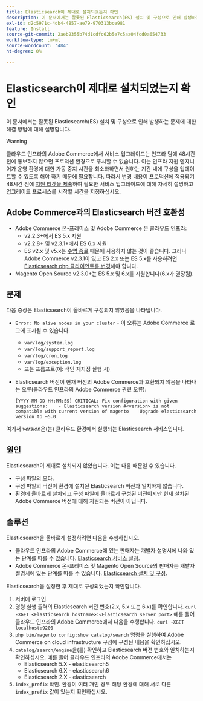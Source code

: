 ```yaml
---
title: Elasticsearch이 제대로 설치되었는지 확인
description: 이 문서에서는 잘못된 Elasticsearch(ES) 설치 및 구성으로 인해 발생하는 문제에 대한 해결 방법에 대해 설명합니다.
exl-id: d2c5971c-4db4-4857-ae79-970313bce981
feature: Install
source-git-commit: 2aeb2355b74d1cdfc62b5e7c5aa04fcd0a654733
workflow-type: tm+mt
source-wordcount: '484'
ht-degree: 0%

---
```


# Elasticsearch이 제대로 설치되었는지 확인

이 문서에서는 잘못된 Elasticsearch(ES) 설치 및 구성으로 인해 발생하는 문제에 대한 해결 방법에 대해 설명합니다.

>[!WARNING]
>
>클라우드 인프라의 Adobe Commerce에서 서비스 업그레이드는 인프라 팀에 48시간 전에 통보하지 않으면 프로덕션 환경으로 푸시할 수 없습니다. 이는 인프라 지원 엔지니어가 운영 환경에 대한 가동 중지 시간을 최소화하면서 원하는 기간 내에 구성을 업데이트할 수 있도록 해야 하기 때문에 필요합니다. 따라서 변경 내용이 프로덕션에 적용되기 48시간 전에 [지원 티켓을 제출](/help/help-center-guide/help-center/magento-help-center-user-guide.md#submit-ticket)하여 필요한 서비스 업그레이드에 대해 자세히 설명하고 업그레이드 프로세스를 시작할 시간을 지정하십시오.

## Adobe Commerce과의 Elasticsearch 버전 호환성

* Adobe Commerce 온-프레미스 및 Adobe Commerce 온 클라우드 인프라:
   * v2.2.3+에서 ES 5.x 지원
   * v2.2.8+ 및 v2.3.1+에서 ES 6.x 지원
   * ES v2.x 및 v5.x는 [수명 종료](https://www.elastic.co/support/eol) 때문에 사용하지 않는 것이 좋습니다. 그러나 Adobe Commerce v2.3.1이 있고 ES 2.x 또는 ES 5.x를 사용하려면 [Elasticsearch php 클라이언트를 변경](https://experienceleague.adobe.com/ko/docs/commerce-operations/configuration-guide/search/overview-search)해야 합니다.
* Magento Open Source v2.3.0+는 ES 5.x 및 6.x를 지원합니다(6.x가 권장됨).

## 문제

다음 증상은 Elasticsearch이 올바르게 구성되지 않았음을 나타냅니다.

* `Error: No alive nodes in your cluster` - 이 오류는 Adobe Commerce 로그에 표시될 수 있습니다.
   * `var/log/system.log`
   * `var/log/support_report.log`
   * `var/log/cron.log`
   * `var/log/exception.log`
   * 또는 프롬프트(예: 색인 재지정 실행 시)
* Elasticsearch 버전이 현재 버전의 Adobe Commerce과 호환되지 않음을 나타내는 오류(클라우드 인프라의 Adobe Commerce 관련 오류):

  ```
  [YYYY-MM-DD HH:MM:SS] CRITICAL: Fix configuration with given suggestions:    - Elasticsearch version #<version> is not compatible with current version of magento    Upgrade elasticsearch version to ~5.0
  ```

여기서 *version*&#x200B;은(는) 클라우드 환경에서 실행되는 Elasticsearch 서비스입니다.

## 원인

Elasticsearch이 제대로 설치되지 않았습니다. 이는 다음 때문일 수 있습니다.

* 구성 파일의 오타.
* 구성 파일의 버전이 환경에 설치된 Elasticsearch 버전과 일치하지 않습니다.
* 환경에 올바르게 설치되고 구성 파일에 올바르게 구성된 버전이지만 현재 설치된 Adobe Commerce 버전에 대해 지원되는 버전이 아닙니다.

## 솔루션

Elasticsearch을 올바르게 설정하려면 다음을 수행하십시오.

* 클라우드 인프라의 Adobe Commerce에 있는 판매자는 개발자 설명서에 나와 있는 단계를 따를 수 있습니다. [Elasticsearch 서비스 설정](https://experienceleague.adobe.com/ko/docs/commerce-cloud-service/user-guide/configure/service/elasticsearch).
* Adobe Commerce 온-프레미스 및 Magento Open Source의 판매자는 개발자 설명서에 있는 단계를 따를 수 있습니다. [Elasticsearch 설치 및 구성](https://experienceleague.adobe.com/ko/docs/commerce-operations/configuration-guide/search/overview-search).

Elasticsearch을 설정한 후 제대로 구성되었는지 확인합니다.

1. 서버에 로그인.
1. 명령 실행 출력의 Elasticsearch 버전 번호(2.x, 5.x 또는 6.x)를 확인합니다. `curl -XGET <Elasticsearch hostname>:<Elasticsearch server port>` 예를 들어 클라우드 인프라의 Adobe Commerce에서 다음을 수행합니다. `curl -XGET localhost:9200`
1. `php bin/magento config:show catalog/search` 명령을 실행하여 Adobe Commerce on cloud infrastructure 구성에 구성된 내용을 확인하십시오.
1. `catalog/search/engine`을(를) 확인하고 Elasticsearch 버전 번호와 일치하는지 확인하십시오. 예를 들어 클라우드 인프라의 Adobe Commerce에서는
   * Elasticsearch 5.X - elasticsearch5
   * Elasticsearch 6.X - elasticsearch6
   * Elasticsearch 2.X - elasticsearch
1. `index_prefix` 확인. 환경이 여러 개인 경우 해당 환경에 대해 서로 다른 `index_prefix` 값이 있는지 확인하십시오.
